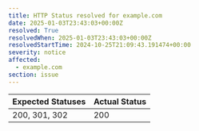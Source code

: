```yaml
---
title: HTTP Status resolved for example.com
date: 2025-01-03T23:43:03+00:00Z
resolved: True
resolvedWhen: 2025-01-03T23:43:03+00:00Z
resolvedStartTime: 2024-10-25T21:09:43.191474+00:00
severity: notice
affected:
  - example.com
section: issue
---
```


| Expected Statuses | Actual Status  |
|-------------------|----------------|
| 200, 301, 302 | 200 |
